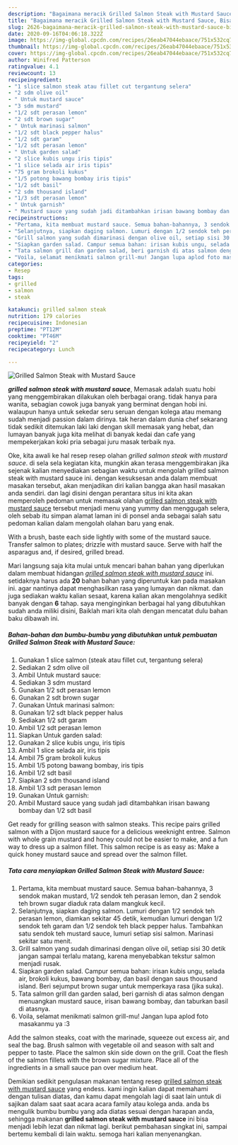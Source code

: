 ```yaml
---
description: "Bagaimana meracik Grilled Salmon Steak with Mustard Sauce, Bisa Manjain Lidah"
title: "Bagaimana meracik Grilled Salmon Steak with Mustard Sauce, Bisa Manjain Lidah"
slug: 2626-bagaimana-meracik-grilled-salmon-steak-with-mustard-sauce-bisa-manjain-lidah
date: 2020-09-16T04:06:18.322Z
image: https://img-global.cpcdn.com/recipes/26eab47044ebaace/751x532cq70/grilled-salmon-steak-with-mustard-sauce-foto-resep-utama.jpg
thumbnail: https://img-global.cpcdn.com/recipes/26eab47044ebaace/751x532cq70/grilled-salmon-steak-with-mustard-sauce-foto-resep-utama.jpg
cover: https://img-global.cpcdn.com/recipes/26eab47044ebaace/751x532cq70/grilled-salmon-steak-with-mustard-sauce-foto-resep-utama.jpg
author: Winifred Patterson
ratingvalue: 4.1
reviewcount: 13
recipeingredient:
- "1 slice salmon steak atau fillet cut tergantung selera"
- "2 sdm olive oil"
- " Untuk mustard sauce"
- "3 sdm mustard"
- "1/2 sdt perasan lemon"
- "2 sdt brown sugar"
- " Untuk marinasi salmon"
- "1/2 sdt black pepper halus"
- "1/2 sdt garam"
- "1/2 sdt perasan lemon"
- " Untuk garden salad"
- "2 slice kubis ungu iris tipis"
- "1 slice selada air iris tipis"
- "75 gram brokoli kukus"
- "1/5 potong bawang bombay iris tipis"
- "1/2 sdt basil"
- "2 sdm thousand island"
- "1/3 sdt perasan lemon"
- " Untuk garnish"
- " Mustard sauce yang sudah jadi ditambahkan irisan bawang bombay dan 12 sdt basil"
recipeinstructions:
- "Pertama, kita membuat mustard sauce. Semua bahan-bahannya, 3 sendok makan mustard, 1/2 sendok teh perasan lemon, dan 2 sendok teh brown sugar diaduk rata dalam mangkuk kecil."
- "Selanjutnya, siapkan daging salmon. Lumuri dengan 1/2 sendok teh perasan lemon, diamkan sekitar 45 detik, kemudian lumuri dengan 1/2 sendok teh garam dan 1/2 sendok teh black pepper halus. Tambahkan satu sendok teh mustard sauce, lumuri setiap sisi salmon. Marinasi sekitar satu menit."
- "Grill salmon yang sudah dimarinasi dengan olive oil, setiap sisi 30 detik jangan sampai terlalu matang, karena menyebabkan tekstur salmon menjadi rusak."
- "Siapkan garden salad. Campur semua bahan: irisan kubis ungu, selada air, brokoli kukus, bawang bombay, dan basil dengan saus thousand island. Beri sejumput brown sugar untuk memperkaya rasa (jika suka)."
- "Tata salmon grill dan garden salad, beri garnish di atas salmon dengan menuangkan mustard sauce, irisan bawang bombay, dan taburkan basil di atasnya."
- "Voila, selamat menikmati salmon grill-mu! Jangan lupa aplod foto masakanmu ya :3"
categories:
- Resep
tags:
- grilled
- salmon
- steak

katakunci: grilled salmon steak 
nutrition: 179 calories
recipecuisine: Indonesian
preptime: "PT12M"
cooktime: "PT46M"
recipeyield: "2"
recipecategory: Lunch

---
```



![Grilled Salmon Steak with Mustard Sauce](https://img-global.cpcdn.com/recipes/26eab47044ebaace/751x532cq70/grilled-salmon-steak-with-mustard-sauce-foto-resep-utama.jpg)

<b><i>grilled salmon steak with mustard sauce</i></b>, Memasak adalah suatu hobi yang menggembirakan dilakukan oleh berbagai orang. tidak hanya para wanita, sebagian cowok juga banyak yang berminat dengan hobi ini. walaupun hanya untuk sekedar seru seruan dengan kolega atau memang sudah menjadi passion dalam dirinya. tak heran dalam dunia chef sekarang tidak sedikit ditemukan laki laki dengan skill memasak yang hebat, dan lumayan banyak juga kita melihat di banyak kedai dan cafe yang mempekerjakan koki pria sebagai juru masak terbaik nya.

Oke, kita awali ke hal resep resep olahan <i>grilled salmon steak with mustard sauce</i>. di sela sela kegiatan kita, mungkin akan terasa menggembirakan jika sejenak kalian menyediakan sebagian waktu untuk mengolah grilled salmon steak with mustard sauce ini. dengan kesuksesan anda dalam membuat masakan tersebut, akan menjadikan diri kalian bangga akan hasil masakan anda sendiri. dan lagi disini dengan perantara situs ini kita akan memperoleh pedoman untuk memasak olahan <u>grilled salmon steak with mustard sauce</u> tersebut menjadi menu yang yummy dan menggugah selera, oleh sebab itu simpan alamat laman ini di ponsel anda sebagai salah satu pedoman kalian dalam mengolah olahan baru yang enak.

With a brush, baste each side lightly with some of the mustard sauce. Transfer salmon to plates; drizzle with mustard sauce. Serve with half the asparagus and, if desired, grilled bread.


Mari langsung saja kita mulai untuk mencari bahan bahan yang diperlukan dalam membuat hidangan <u><i>grilled salmon steak with mustard sauce</i></u> ini. setidaknya harus ada <b>20</b> bahan bahan yang diperuntuk kan pada masakan ini. agar nantinya dapat menghasilkan rasa yang lumayan dan nikmat. dan juga sediakan waktu kalian sesaat, karena kalian akan mengolahnya sedikit banyak dengan <b>6</b> tahap. saya menginginkan berbagai hal yang dibutuhkan sudah anda miliki disini, Baiklah mari kita olah dengan mencatat dulu bahan baku dibawah ini.

<!--inarticleads1-->

##### Bahan-bahan dan bumbu-bumbu yang dibutuhkan untuk pembuatan Grilled Salmon Steak with Mustard Sauce:

1. Gunakan 1 slice salmon (steak atau fillet cut, tergantung selera)
1. Sediakan 2 sdm olive oil
1. Ambil  Untuk mustard sauce:
1. Sediakan 3 sdm mustard
1. Gunakan 1/2 sdt perasan lemon
1. Gunakan 2 sdt brown sugar
1. Gunakan  Untuk marinasi salmon:
1. Gunakan 1/2 sdt black pepper halus
1. Sediakan 1/2 sdt garam
1. Ambil 1/2 sdt perasan lemon
1. Siapkan  Untuk garden salad:
1. Gunakan 2 slice kubis ungu, iris tipis
1. Ambil 1 slice selada air, iris tipis
1. Ambil 75 gram brokoli kukus
1. Ambil 1/5 potong bawang bombay, iris tipis
1. Ambil 1/2 sdt basil
1. Siapkan 2 sdm thousand island
1. Ambil 1/3 sdt perasan lemon
1. Gunakan  Untuk garnish:
1. Ambil  Mustard sauce yang sudah jadi ditambahkan irisan bawang bombay dan 1/2 sdt basil


Get ready for grilling season with salmon steaks. This recipe pairs grilled salmon with a Dijon mustard sauce for a delicious weeknight entree. Salmon with whole grain mustard and honey could not be easier to make, and a fun way to dress up a salmon fillet. This salmon recipe is as easy as: Make a quick honey mustard sauce and spread over the salmon fillet. 

<!--inarticleads2-->

##### Tata cara menyiapkan Grilled Salmon Steak with Mustard Sauce:

1. Pertama, kita membuat mustard sauce. Semua bahan-bahannya, 3 sendok makan mustard, 1/2 sendok teh perasan lemon, dan 2 sendok teh brown sugar diaduk rata dalam mangkuk kecil.
1. Selanjutnya, siapkan daging salmon. Lumuri dengan 1/2 sendok teh perasan lemon, diamkan sekitar 45 detik, kemudian lumuri dengan 1/2 sendok teh garam dan 1/2 sendok teh black pepper halus. Tambahkan satu sendok teh mustard sauce, lumuri setiap sisi salmon. Marinasi sekitar satu menit.
1. Grill salmon yang sudah dimarinasi dengan olive oil, setiap sisi 30 detik jangan sampai terlalu matang, karena menyebabkan tekstur salmon menjadi rusak.
1. Siapkan garden salad. Campur semua bahan: irisan kubis ungu, selada air, brokoli kukus, bawang bombay, dan basil dengan saus thousand island. Beri sejumput brown sugar untuk memperkaya rasa (jika suka).
1. Tata salmon grill dan garden salad, beri garnish di atas salmon dengan menuangkan mustard sauce, irisan bawang bombay, dan taburkan basil di atasnya.
1. Voila, selamat menikmati salmon grill-mu! Jangan lupa aplod foto masakanmu ya :3


Add the salmon steaks, coat with the marinade, squeeze out excess air, and seal the bag. Brush salmon with vegetable oil and season with salt and pepper to taste. Place the salmon skin side down on the grill. Coat the flesh of the salmon fillets with the brown sugar mixture. Place all of the ingredients in a small sauce pan over medium heat. 

Demikian sedikit pengulasan makanan tentang resep <u>grilled salmon steak with mustard sauce</u> yang endess. kami ingin kalian dapat memahami dengan tulisan diatas, dan kamu dapat mengolah lagi di saat lain untuk di sajikan dalam saat saat acara acara family atau kolega anda. anda bs mengulik bumbu bumbu yang ada diatas sesuai dengan harapan anda, sehingga makanan <b>grilled salmon steak with mustard sauce</b> ini bisa menjadi lebih lezat dan nikmat lagi. berikut pembahasan singkat ini, sampai bertemu kembali di lain waktu. semoga hari kalian menyenangkan.

